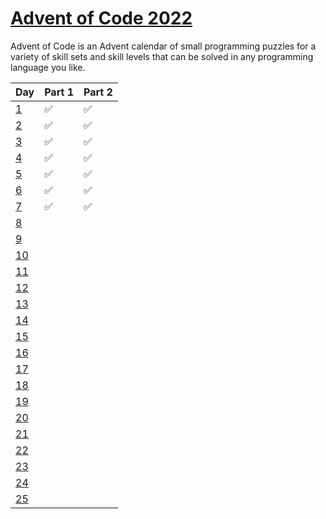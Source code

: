 # [Advent of Code 2022](https://adventofcode.com/2022)

Advent of Code is an Advent calendar of small programming puzzles for a variety of skill sets and skill levels that can be solved in any programming language you like.

| Day  | Part 1 | Part 2 |
| ---- | ------ | ------ |
| [1](./Day%201/)    |  ✅    | ✅      |
| [2](./Day%202/)    |  ✅    | ✅      |
| [3](./Day%203/)    |  ✅    | ✅      |
| [4](./Day%204/)    |  ✅    | ✅      |
| [5](./Day%205/)    |  ✅    | ✅      |
| [6](./Day%206/)    |  ✅    | ✅      |
| [7](./Day%207/)    |  ✅    | ✅      |
| [8](./Day%208/)    |       |        |
| [9](./Day%209/)    |       |        |
| [10](./Day%2010/)   |       |        |
| [11](./Day%2011/)   |       |        |
| [12](./Day%2012/)   |       |        |
| [13](./Day%2013/)   |       |        |
| [14](./Day%2014/)   |       |        |
| [15](./Day%2015/)   |       |        |
| [16](./Day%2016/)   |       |        |
| [17](./Day%2017/)   |       |        |
| [18](./Day%2018/)   |       |        |
| [19](./Day%2019/)   |       |        |
| [20](./Day%2020/)   |       |        |
| [21](./Day%2021/)   |       |        |
| [22](./Day%2022/)   |       |        |
| [23](./Day%2023/)   |       |        |
| [24](./Day%2024/)   |       |        |
| [25](./Day%2025/)   |       |        |